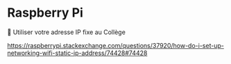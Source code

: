 # Raspberry Pi

:pushpin: Utiliser votre adresse IP fixe au Collège

https://raspberrypi.stackexchange.com/questions/37920/how-do-i-set-up-networking-wifi-static-ip-address/74428#74428



